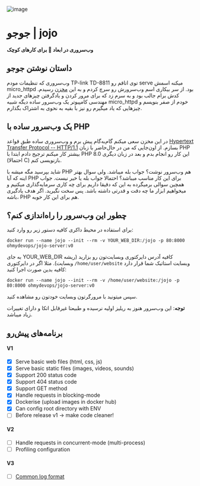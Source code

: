 ![image](https://user-images.githubusercontent.com/21690865/143600061-5d5125e3-48cf-4740-9197-e061c1252b29.png)


# جوجو | jojo

**وب‌سروری در ابعاد :baby_chick: برای کارهای کوچک**

## داستان نوشتن جوجو

وب‌سروری که تنظیمات مودم TP-link TD-8811  توی اتاقم رو serve میکنه اسمش micro_httpd بود. از سر بیکاری اسم وب‌سرورش رو سرچ کردم و به این [مخزن](https://github.com/socram8888/micro_httpd) رسیدم. کدش برام جالب بود و به سرم زد که برای مرور کردن و یادگرفتن چیزهای جدید از مهندسی کامپیوتر یک وب‌سرور ساده دیگه شبیه micro_httpd خودم از صفر بنویسم و چیزهایی که یاد میگیرم رو نیز با بقیه به نحوی به اشتراک بگذارم.

## یک وب‌سرور ساده با PHP

در این مخزن سعی میکنم گام‌به‌گام پیش برم و وب‌سروری ساده طبق قواعد  [Hypertext Transfer Protocol -- HTTP/1.1](https://datatracker.ietf.org/doc/html/rfc2616) بسازم. 
از اون‌جایی که من در حال‌حاضر با زبان PHP بیشتر کار میکنم ترجیح دادم ابتدا با PHP 8.0 این کار رو انجام بدم و بعد در زبان دیگری (احتمالا C) بازنویسی کنم.

شاید بپرسید مگه میشه با PHP هم وب‌سرور نوشت؟ جواب بله میباشد. ولی سوال بهتر اینه که آیا PHP برای این کار مناسب میباشد؟ احتمالا جواب بله یا خیر نیست. جواب همچین سوالی برمیگرده به این که دقیقا داریم برای چه کاری سرمایه‌گذاری میکنیم و میخواهیم ابزار ما چه دقت و قدرتی داشته باشد. پس سخت نگیرید. اگر هدف یادگیری باشه، PHP هم برای این کار خوبه.

## چطور این‌ وب‌سرور را راه‌اندازی کنم؟

برای استفاده در محیط داکری کافیه دستور زیر رو وارد کنید:
```
docker run --name jojo --init --rm -v YOUR_WEB_DIR:/jojo -p 80:8000 ohmydevops/jojo-server:v0
```

به جای YOUR_WEB_DIR کافیه آدرس دایرکتوری وبسایت‌تون رو بزارید (ریشه وبسایت). مثلا اگر در دایرکتوری `/home/user/website` وبسایت استاتیک شما قرار دارد کافیه بدین صورت اجرا کنید:
```
docker run --name jojo --init --rm -v /home/user/website:/jojo -p 80:8000 ohmydevops/jojo-server:v0
```
سپس میتونید با مرورگرتون وبسایت خودتون رو مشاهده کنید.

**توجه**: این وب‌سرور هنوز به ریلیز اولیه نرسیده و طبیعتا غیرقابل اتکا و دارای تغییرات زیاد میباشد.

## برنامه‌های پیش‌رو
#### V1
- [x] Serve basic web files  (html, css, js)
- [x] Serve basic static files (images, videos, sounds)
- [x] Support 200 status code
- [x] Support 404 status code
- [x] Support GET method
- [x] Handle requests in blocking-mode
- [x] Dockerise (upload images in docker hub)
- [x] Can config root directory with ENV
- [ ] Before release v1 -> make code cleaner!
#### V2
- [ ] Handle requests in concurrent-mode (multi-process)
- [ ] Profiling configuration
#### V3
- [ ] [Common log format](https://en.wikipedia.org/wiki/Common_Log_Format)
